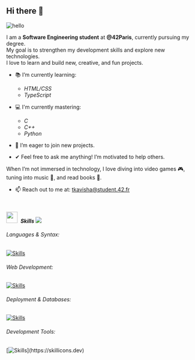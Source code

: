 ## Hi there 👋
![hello](assets/Hello.png)

I am a **Software Engineering student** at **@42Paris**, currently pursuing my degree.  
My goal is to strengthen my development skills and explore new technologies.  
I love to learn and build new, creative, and fun projects.

- 📚 I’m currently learning:
  - *HTML/CSS*
  - *TypeScript*

- 💻 I'm currently mastering:
  - *C*
  - *C++*
  - *Python*

- 🚀 I’m eager to join new projects.
- ✔ Feel free to ask me anything! I’m motivated to help others.

When I’m not immersed in technology, I love diving into video games 🎮,  
tuning into music 🎵, and read books 📖.

- 📫 Reach out to me at: <a href="mailto:tkavisha@student.42.fr">tkavisha@student.42.fr</a>

<br>

<img src="https://media2.giphy.com/media/QssGEmpkyEOhBCb7e1/giphy.gif?cid=ecf05e47a0n3gi1bfqntqmob8g9aid1oyj2wr3ds3mg700bl&rid=giphy.gif" width ="30">&nbsp; ***Skills***
<img src="https://user-images.githubusercontent.com/73097560/115834477-dbab4500-a447-11eb-908a-139a6edaec5c.gif">

###### Languages & Syntax:
[![Skills](https://skillicons.dev/icons?i=c,cpp,python,bash)](https://skillicons.dev)  

###### Web Development:
[![Skills](https://skillicons.dev/icons?i=html,css,js,ts,nodejs,tailwind)](https://skillicons.dev)  

###### Deployment & Databases:
[![Skills](https://skillicons.dev/icons?i=docker,sqlite,mysql)](https://skillicons.dev)  

###### Development Tools:
[![Skills](https://skillicons.dev/icons?i=git,linux,ubuntu,vscode,pycharm,neovim,)](https://skillicons.dev)  

<br>

<tr>
<td width="50%" align="center">
</td>
